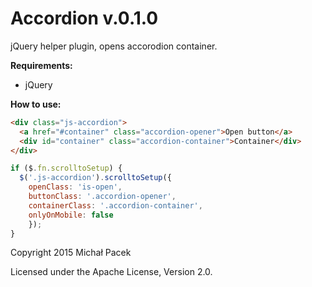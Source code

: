 # Accordion v.0.1.0

jQuery helper plugin, opens accorodion container.

**Requirements:**

* jQuery

**How to use:**

``` HTML
<div class="js-accordion">
  <a href="#container" class="accordion-opener">Open button</a>
  <div id="container" class="accordion-container">Container</div>
</div>
```

``` JavaScript
if ($.fn.scrolltoSetup) {
  $('.js-accordion').scrolltoSetup({
    openClass: 'is-open',
    buttonClass: '.accordion-opener',
    containerClass: '.accordion-container',
    onlyOnMobile: false
	});
}
```

Copyright 2015 Michał Pacek

Licensed under the Apache License, Version 2.0.
